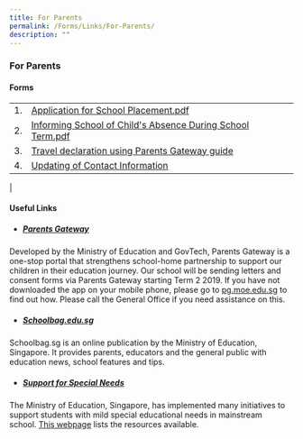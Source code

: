 ```yaml
---
title: For Parents
permalink: /Forms/Links/For-Parents/
description: ""
---
```

### **For Parents**

#### **Forms**

|  |  |
|---|---|
| 1. | [Application for School Placement.pdf](https://kuochuanpresbyterianpri-moe-edu-sg-admin.cwp.sg/qql/slot/u524/Publications/Form%20Downloads/Application%20for%20School%20Placement%202016.pdf)
| 2. | [Informing School of Child's Absence During School Term.pdf](https://kuochuanpresbyterianpri-moe-edu-sg-admin.cwp.sg/qql/slot/u524/Forms/Absence%20During%20School%20Term.pdf)|
| 3. | [Travel declaration using Parents Gateway guide](/files/Travel%20declaration%20using%20Parents%20Gateway%20guide.pdf) |
| 4. | [Updating of Contact Information](/files/Updating%20of%20Contact%20Information.pdf) |
|

#### **Useful Links**

* ##### [Parents Gateway](https://pg.moe.edu.sg/)

Developed by the Ministry of Education and GovTech, Parents Gateway is a one-stop portal that strengthens school-home partnership to support our children in their education journey. Our school will be sending letters and consent forms via Parents Gateway starting Term 2 2019. If you have not downloaded the app on your mobile phone, please go to [pg.moe.edu.sg](http://pg.moe.edu.sg/) to find out how. Please call the General Office if you need assistance on this.

*  ##### [Schoolbag.edu.sg](https://www.schoolbag.edu.sg/)

Schoolbag.sg is an online publication by the Ministry of Education, Singapore. It provides parents, educators and the general public with education news, school features and tips.

* ##### [Support for Special Needs](https://www.moe.gov.sg/special-educational-needs/) 

The Ministry of Education, Singapore, has implemented many initiatives to support students with mild special educational needs in mainstream school. [This webpage](https://www.moe.gov.sg/special-educational-needs/) lists the resources available.